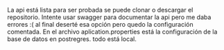 La api está lista para ser probada se puede clonar
o descargar el repositorio.
Intente usar swagger para documentar la api pero me daba
errores :( al final deserté esa opción pero quedo 
la configuración comentada. 
En el archivo aplication.properties está la configuración de la 
base de datos en postregres. 
todo está local.